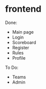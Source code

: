 # frontend

Done:
+ Main page
+ Login
+ Scoreboard
+ Register
+ Rules
+ Profile

To Do:
+ Teams
+ Admin 
